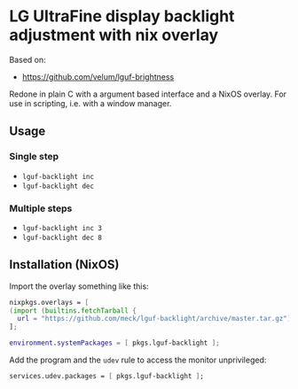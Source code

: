 # LG UltraFine display backlight adjustment with nix overlay

Based on:
- https://github.com/velum/lguf-brightness

Redone in plain C with a argument based interface and a NixOS overlay. For use
in scripting, i.e. with a window manager. 

## Usage

### Single step

* `lguf-backlight inc`
* `lguf-backlight dec`

### Multiple steps
* `lguf-backlight inc 3`
* `lguf-backlight dec 8`


## Installation (NixOS)

Import the overlay something like this:

```nix
nixpkgs.overlays = [
(import (builtins.fetchTarball {
  url = "https://github.com/meck/lguf-backlight/archive/master.tar.gz"))
];

environment.systemPackages = [ pkgs.lguf-backlight ];
```

Add the program and the `udev` rule to access the monitor unprivileged:

```nix
services.udev.packages = [ pkgs.lguf-backlight ];
```

